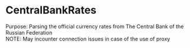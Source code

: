 # CentralBankRates
Purpose: Parsing the official currency rates from The Central Bank of the Russian Federation<Br>
NOTE: May incounter connection issues in case of the use of proxy
